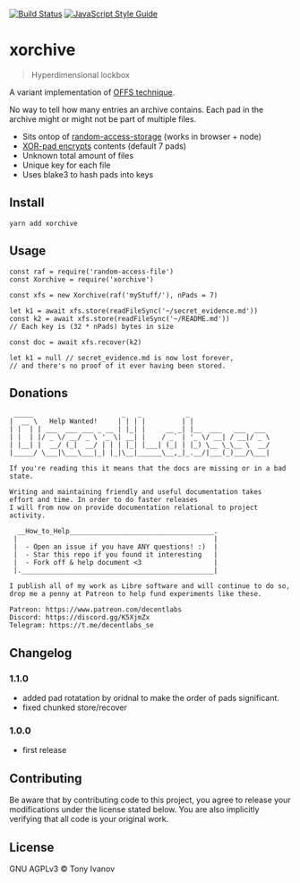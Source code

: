 [![Build Status](https://travis-ci.org/telamon/xorchive.svg?branch=master)](https://travis-ci.org/telamon/xorchive)
[![JavaScript Style Guide](https://img.shields.io/badge/code_style-standard-brightgreen.svg)](https://standardjs.com)
# xorchive

> Hyperdimensional lockbox

A variant implementation of [OFFS technique](https://en.wikipedia.org/wiki/OFFSystem).

No way to tell how many entries an archive contains.
Each pad in the archive might or might not be part of multiple files.

- Sits ontop of [random-access-storage](https://github.com/random-access-storage) (works in browser + node)
- [XOR-pad encrypts](https://en.wikipedia.org/wiki/XOR_cipher) contents (default 7 pads)
- Unknown total amount of files
- Unique key for each file
- Uses blake3 to hash pads into keys

## <a name="install"></a> Install

```
yarn add xorchive
```

## <a name="usage"></a> Usage

```
const raf = require('random-access-file')
const Xorchive = require('xorchive')

const xfs = new Xorchive(raf('myStuff/'), nPads = 7)

let k1 = await xfs.store(readFileSync('~/secret_evidence.md'))
const k2 = await xfs.store(readFileSync('~/README.md'))
// Each key is (32 * nPads) bytes in size

const doc = await xfs.recover(k2)

let k1 = null // secret_evidence.md is now lost forever,
// and there's no proof of it ever having been stored.
```

## Donations

```ad
 _____                      _   _           _
|  __ \   Help Wanted!     | | | |         | |
| |  | | ___  ___ ___ _ __ | |_| |     __ _| |__  ___   ___  ___
| |  | |/ _ \/ __/ _ \ '_ \| __| |    / _` | '_ \/ __| / __|/ _ \
| |__| |  __/ (_|  __/ | | | |_| |___| (_| | |_) \__ \_\__ \  __/
|_____/ \___|\___\___|_| |_|\__|______\__,_|_.__/|___(_)___/\___|

If you're reading this it means that the docs are missing or in a bad state.

Writing and maintaining friendly and useful documentation takes
effort and time. In order to do faster releases
I will from now on provide documentation relational to project activity.

  __How_to_Help____________________________________.
 |                                                 |
 |  - Open an issue if you have ANY questions! :)  |
 |  - Star this repo if you found it interesting   |
 |  - Fork off & help document <3                  |
 |.________________________________________________|

I publish all of my work as Libre software and will continue to do so,
drop me a penny at Patreon to help fund experiments like these.

Patreon: https://www.patreon.com/decentlabs
Discord: https://discord.gg/K5XjmZx
Telegram: https://t.me/decentlabs_se
```


## <a name="changelog"></a> Changelog

### 1.1.0
- added pad rotatation by oridnal to make the order of pads significant.
- fixed chunked store/recover

### 1.0.0
- first release

## <a name="contribute"></a> Contributing

Be aware that by contributing code to this project, you agree to release your modifications under the license stated below.
You are also implicitly verifying that all code is your original work.

## License

GNU AGPLv3 © Tony Ivanov
